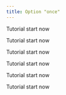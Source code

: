 ```yaml
---
title: Option "once"
---
```


Tutorial start now

Tutorial start now

Tutorial start now

Tutorial start now

Tutorial start now

Tutorial start now
